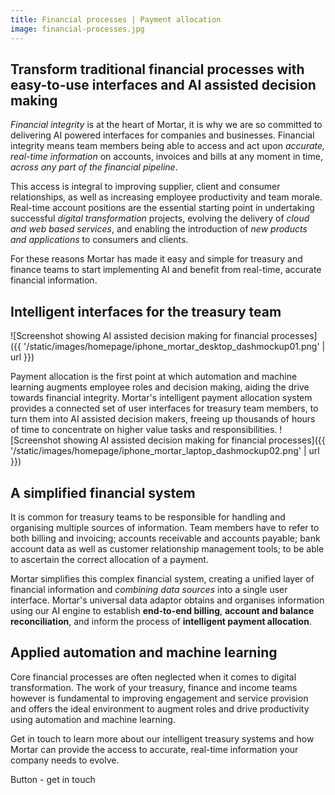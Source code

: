 ```yaml
---
title: Financial processes | Payment allocation
image: financial-processes.jpg
---
```


Transform traditional financial processes with easy-to-use interfaces and AI assisted decision making
-----------------------------------------------------------------------------------------------------

*Financial integrity* is at the heart of Mortar, it is why we are so committed to delivering AI powered interfaces for companies and businesses. Financial integrity means team members being able to access and act upon *accurate, real-time information* on accounts, invoices and bills at any moment in time, *across any part of the financial pipeline*. 

This access is integral to improving supplier, client and consumer relationships, as well as increasing employee productivity and team morale. Real-time account positions are the essential starting point in undertaking successful *digital transformation* projects, evolving the delivery of *cloud and web based services*, and enabling the introduction of *new products and applications* to consumers and clients. 

For these reasons Mortar has made it easy and simple for treasury and finance teams to start implementing AI and benefit from real-time, accurate financial information.  

Intelligent interfaces for the treasury team
-----------------------------------------------------------------------------------------------------

![Screenshot showing AI assisted decision making for financial processes]({{ '/static/images/homepage/iphone_mortar_desktop_dashmockup01.png' | url }})

Payment allocation is the first point at which automation and machine learning augments employee roles and decision making, aiding the drive towards financial integrity. Mortar's intelligent payment allocation system provides a connected set of user interfaces for treasury team members, to turn them into AI assisted decision makers, freeing up thousands of hours of time to concentrate on higher value tasks and responsibilities.
![Screenshot showing AI assisted decision making for financial processes]({{ '/static/images/homepage/iphone_mortar_laptop_dashmockup02.png' | url }})

A simplified financial system 
-----------------------------------------------------------------------------------------------------

It is common for treasury teams to be responsible for handling and organising multiple sources of information. Team members have to refer to both billing and invoicing; accounts receivable and accounts payable; bank account data as well as customer relationship management tools; to be able to ascertain the correct allocation of a payment.  

Mortar simplifies this complex financial system, creating a unified layer of financial information and *combining data sources* into a single user interface. Mortar's universal data adaptor obtains and organises information using our AI engine to establish **end-to-end billing**, **account and balance reconciliation**, and inform the process of **intelligent payment allocation**.

Applied automation and machine learning
------------------------------------------------------------------------------

Core financial processes are often neglected when it comes to digital transformation. The work of your treasury, finance and income teams however is fundamental to improving engagement and service provision and offers the ideal environment to augment roles and drive productivity using automation and machine learning. 

Get in touch to learn more about our intelligent treasury systems and how Mortar can provide the access to accurate, real-time information your company needs to evolve.

Button - get in touch


